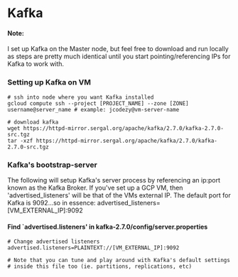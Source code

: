 # Kafka 

#### Note: 
I set up Kafka on the Master node, but feel free to download and run locally as steps are
pretty much identical until you start pointing/referencing IPs for Kafka to work with.  

### Setting up Kafka on VM
```
# ssh into node where you want Kafka installed
gcloud compute ssh --project [PROJECT_NAME] --zone [ZONE] username@server_name # example: jcodezy@vm-server-name 

# download kafka 
wget https://httpd-mirror.sergal.org/apache/kafka/2.7.0/kafka-2.7.0-src.tgz 
tar -xzf https://httpd-mirror.sergal.org/apache/kafka/2.7.0/kafka-2.7.0-src.tgz
```

### Kafka's bootstrap-server
The following will setup Kafka's server process by referencing an ip:port known as the Kafka Broker.
If you've set up a GCP VM, then 'advertised_listeners' will be that of the VMs external IP. The 
default port for Kafka is 9092...so in essence: advertised_listeners=[VM_EXTERNAL_IP]:9092 

#### Find `advertised.listeners' in kafka-2.7.0/config/server.properties
```
# Change advertised listeners
advertised.listeners=PLAINTEXT://[VM_EXTERNAL_IP]:9092

# Note that you can tune and play around with Kafka's default settings 
# inside this file too (ie. partitions, replications, etc)
```
